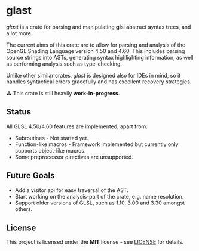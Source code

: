 # glast
*glast* is a crate for parsing and manipulating **gl**sl **a**bstract **s**yntax **t**rees, and a lot more.

The current aims of this crate are to allow for parsing and analysis of the OpenGL Shading Language version 4.50 and 4.60. This includes parsing source strings into ASTs, generating syntax highlighting information, as well as performing analysis such as type-checking.

Unlike other similar crates, *glast* is designed also for IDEs in mind, so it handles syntactical errors gracefully and has excellent recovery strategies.

⚠ This crate is still heavily **work-in-progress**.

## Status
All GLSL 4.50/4.60 features are implemented, apart from:
- Subroutines - Not started yet.
- Function-like macros - Framework implemented but currently only supports object-like macros.
- Some preprocessor directives are unsupported.

## Future Goals
- Add a visitor api for easy traversal of the AST.
- Start working on the analysis-part of the crate, e.g. name resolution.
- Support older versions of GLSL, such as 1.10, 3.00 and 3.30 amongst others.

## License
This project is licensed under the **MIT** license - see [LICENSE](LICENSE) for details.
